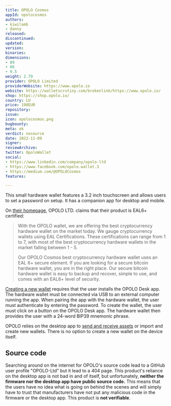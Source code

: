 ```yaml
---
title: OPOLO Cosmos
appId: opolocosmos
authors:
- kiwilamb
- danny
released: 
discontinued: 
updated: 
version: 
binaries: 
dimensions:
- 89
- 66
- 9.5
weight: 2.79
provider: OPOLO Limited
providerWebsite: https://www.opolo.io
website: https://walletscrutiny.com/brokenlink/https://www.opolo.io/
shop: https://shop.opolo.io/
country: LU
price: 198EUR
repository: 
issue: 
icon: opolocosmos.png
bugbounty: 
meta: ok
verdict: nosource
date: 2022-11-09
signer: 
reviewArchive: 
twitter: OpoloWallet
social:
- https://www.linkedin.com/company/opolo-ltd
- https://www.facebook.com/opolo.wallet.3
- https://medium.com/@OPOLOCosmos
features: 

---
```


This small hardware wallet features a 3.2 inch touchscreen and allows users to set a password on setup. It has a companion app for desktop and mobile.

On [their homepage](https://www.opolo.io/), OPOLO LTD. claims that their product is EAL6+ certified:

> With the OPOLO wallet, we are offering the best cryptocurrency hardware wallet on the market today. We gauge cryptocurrency wallets using EAL Certifications. These certifications can range from 1 to 7, with most of the best cryptocurrency hardware wallets in the market falling between 1 - 5.
>
> Our OPOLO Cosmos best cryptocurrency hardware wallet uses an EAL 6+ secure element. If you are looking for a secure bitcoin hardware wallet, you are in the right place. Our secure bitcoin hardware wallet is easy to backup and recover, simple to use, and comes with an EAL6+ level of security.


[Creating a new wallet](https://opolo.io/wiki/doku.php?id=get-started:create-wallet) requires that the user installs the OPOLO Desk app. The hardware wallet must be connected via USB to an external computer running the app. When pairing the app with the hardware wallet, the user must authenticate by entering the password. To create the wallet, the user must click on a button on the OPOLO Desk app. The hardware wallet then provides the user with a 24-word BIP39 mnemonic phrase.

OPOLO relies on the desktop app to [send and receive assets](https://opolo.io/wiki/doku.php?id=coin-management:use-bitcoin-in-opolo) or import and create new wallets. There is no option to create a new wallet on the device itself. 

## Source code

Searching around on the internet for OPOLO's source code lead to a GitHub user
profile "OPOLO-Ltd" but it lead to a 404 page. This product's reliance on the
desktop app is not bad in and of itself, but unfortunately, **neither the
firmware nor the desktop app have public source code.** This means that the
users have no idea what is going on behind the scenes and will simply have to
trust that manufacturers have not put any malicious code in the firmware or the
desktop app. This product is **not verifiable**.
